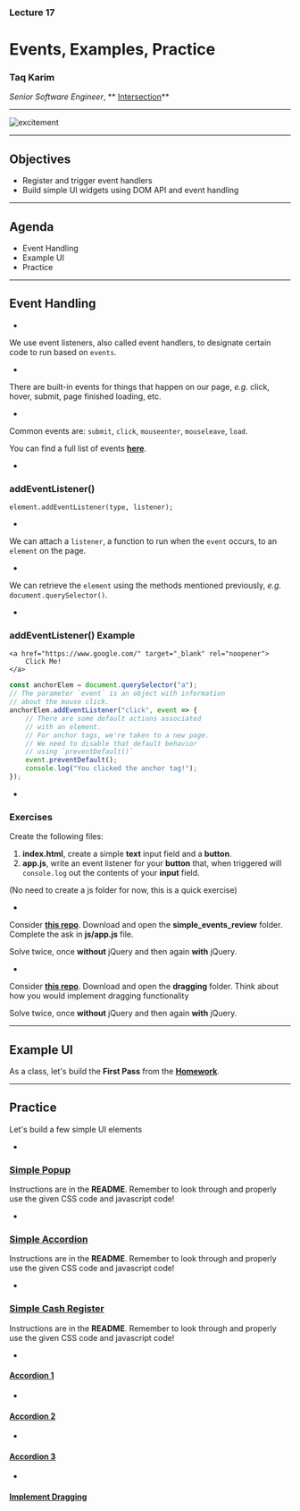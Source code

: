 ### Lecture 17
#  Events, Examples, Practice
### Taq Karim

*Senior Software Engineer*, ** [Intersection](https://www.intersection.com/)**

---
![excitement](https://media2.giphy.com/media/l0HlSFMhjVbgyA32U/giphy.gif)

---

## Objectives

* Register and trigger event handlers
* Build simple UI widgets using DOM API and event handling

---


## Agenda

* Event Handling
* Example UI
* Practice

---


## Event Handling

-

We use event listeners, also called event handlers, to designate certain code to run based on `events`.

-

There are built-in events for things that happen on our page, *e.g.* click, hover, submit, page finished loading, etc.

-

Common events are: `submit`, `click`, `mouseenter`, `mouseleave`, `load`. 

You can find a full list of events **[here](https://developer.mozilla.org/en-US/docs/Web/Events)**.

-

### addEventListener()
```
element.addEventListener(type, listener);
```

-

We can attach a `listener`, a function to run when the `event` occurs, to an `element` on the page.

-

We can retrieve the `element` using the methods mentioned previously, *e.g.* `document.querySelector()`.

-

### addEventListener() Example
```
<a href="https://www.google.com/" target="_blank" rel="noopener">
    Click Me!
</a>
```

```js
const anchorElem = document.querySelector("a");
// The parameter `event` is an object with information
// about the mouse click.
anchorElem.addEventListener("click", event => {
    // There are some default actions associated
    // with an element.
    // For anchor tags, we're taken to a new page.
    // We need to disable that default behavior
    // using `preventDefault()`
    event.preventDefault();
    console.log("You clicked the anchor tag!");
});
```

-

### Exercises

Create the following files:

1. **index.html**, create a simple **text** input field and a **button**.
2. **app.js**, write an event listener for your **button** that, when triggered will `console.log` out the contents of your **input** field.

(No need to create a js folder for now, this is a quick exercise)

-

Consider **[this repo](https://github.com/FEWDMaterials/javascript_psets)**. Download and open the **simple_events_review** folder. Complete the  ask in **js/app.js** file.

Solve twice, once **without** jQuery and then again **with** jQuery.

-

Consider **[this repo](https://github.com/FEWDMaterials/javascript_psets)**. Download and open the **dragging** folder. Think about how you would implement dragging functionality

Solve twice, once **without** jQuery and then again **with** jQuery.


---

## Example UI

As a class, let's build the **First Pass** from the **[Homework](https://github.com/FEWDMaterials/ShoppingListUI)**.

---

## Practice

Let's build a few simple UI elements

-

### [Simple Popup](https://github.com/FEWDMaterials/simplepopup)

Instructions are in the **README**. Remember to look through and properly use the given CSS code and javascript code!

-

### [Simple Accordion](https://github.com/FEWDMaterials/simpleaccordion)

Instructions are in the **README**. Remember to look through and properly use the given CSS code and javascript code!

-

### [Simple Cash Register](https://github.com/FEWDMaterials/simplecashregister)

Instructions are in the **README**. Remember to look through and properly use the given CSS code and javascript code!

-

#### [Accordion 1](https://github.com/FEWDMaterials/UI_PSETS/tree/master/accordion1)

-

#### [Accordion 2](https://github.com/FEWDMaterials/UI_PSETS/tree/master/accordion2)

-

#### [Accordion 3](https://github.com/FEWDMaterials/UI_PSETS/tree/master/accordion3)

-

#### [Implement Dragging](https://github.com/FEWDMaterials/UI_PSETS/tree/master/dragging)
